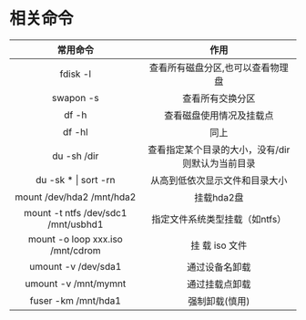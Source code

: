 # 相关命令

|              常用命令               |                       作用                       |
| :---------------------------------: | :----------------------------------------------: |
|              fdisk -l               |        查看所有磁盘分区,也可以查看物理盘         |
|              swapon -s              |                 查看所有交换分区                 |
|                df -h                |             查看磁盘使⽤情况及挂载点             |
|               df -hl                |                       同上                       |
|             du -sh /dir             | 查看指定某个⽬录的⼤⼩，没有/dir则默认为当前目录 |
|        du -sk * \| sort -rn         |          从⾼到低依次显示⽂件和⽬录⼤⼩          |
|      mount /dev/hda2 /mnt/hda2      |                    挂载hda2盘                    |
| mount -t ntfs /dev/sdc1 /mnt/usbhd1 |          指定⽂件系统类型挂载（如ntfs）          |
|  mount -o loop xxx.iso /mnt/cdrom   |                  挂 载 iso ⽂件                  |
|         umount -v /dev/sda1         |                  通过设备名卸载                  |
|        umount -v /mnt/mymnt         |                  通过挂载点卸载                  |
|         fuser -km /mnt/hda1         |                  强制卸载(慎⽤)                  |

